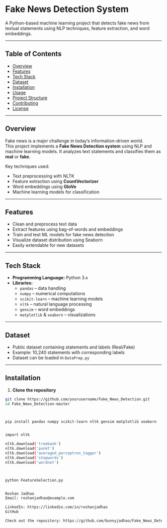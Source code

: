 # Fake News Detection System

A Python-based machine learning project that detects fake news from textual statements using NLP techniques, feature extraction, and word embeddings.

---

## Table of Contents
- [Overview](#overview)
- [Features](#features)
- [Tech Stack](#tech-stack)
- [Dataset](#dataset)
- [Installation](#installation)
- [Usage](#usage)
- [Project Structure](#project-structure)
- [Contributing](#contributing)
- [License](#license)

---

## Overview
Fake news is a major challenge in today’s information-driven world.  
This project implements a **Fake News Detection system** using NLP and machine learning models. It analyzes text statements and classifies them as **real** or **fake**.  

Key techniques used:
- Text preprocessing with NLTK
- Feature extraction using **CountVectorizer**
- Word embeddings using **GloVe**
- Machine learning models for classification  

---

## Features
- Clean and preprocess text data
- Extract features using bag-of-words and embeddings
- Train and test ML models for fake news detection
- Visualize dataset distribution using Seaborn
- Easily extendable for new datasets

---

## Tech Stack
- **Programming Language:** Python 3.x  
- **Libraries:**  
  - `pandas` – data handling  
  - `numpy` – numerical computations  
  - `scikit-learn` – machine learning models  
  - `nltk` – natural language processing  
  - `gensim` – word embeddings  
  - `matplotlib` & `seaborn` – visualizations  

---

## Dataset
- Public dataset containing statements and labels (Real/Fake)  
- Example: 10,240 statements with corresponding labels  
- Dataset can be loaded in `DataPrep.py`

---

## Installation

1. **Clone the repository**
```bash
git clone https://github.com/yourusername/Fake_News_Detection.git
cd Fake_News_Detection-master



pip install pandas numpy scikit-learn nltk gensim matplotlib seaborn


import nltk

nltk.download('treebank')
nltk.download('punkt')
nltk.download('averaged_perceptron_tagger')
nltk.download('stopwords')
nltk.download('wordnet')



python FeatureSelection.py


Roshan Jadhao
Email: roshanjadhao@example.com

LinkedIn: https://linkedin.com/in/roshanjadhao
GitHub

Check out the repository: https://github.com/bunnyjadhao/Fake_News_Detection